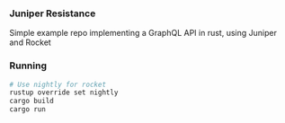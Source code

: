 ### Juniper Resistance

Simple example repo implementing a GraphQL API in rust, using Juniper and Rocket

### Running

```bash
# Use nightly for rocket
rustup override set nightly
cargo build
cargo run
```
